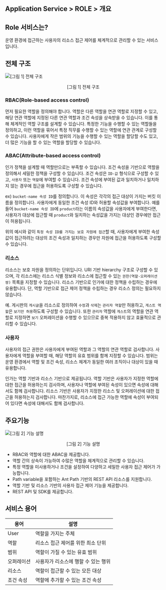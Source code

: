 ## Application Service > ROLE > 개요

## Role 서비스는?

운영 환경에 접근하는 사용자의 리소스 접근 제어를 체계적으로 관리할 수 있는 서비스입니다.

## 전체 구조

![\[그림 1\] 전체 구조](http://static.toastoven.net/prod_role/Role_Intro_01.png)
<center>[그림 1] 전체 구조</center>

### RBAC(Role-based access control)

먼저 필요한 역할을 정의해야 합니다. 역할은 다른 역할을 연관 역할로 지정할 수 있고, 해당 연관 역할에 지정된 다른 연관 역할과 조건 속성을 상속받을 수 있습니다. 이를 통해 체계적인 역할 구조를 설계할 수 있습니다.
특정한 기능을 수행할 수 있는 역할들을 정의하고, 이런 역할을 묶어서 특정 직무를 수행할 수 있는 역할에 연관 관계로 구성할 수 있습니다.
사용자에게 작은 범위의 기능을 수행할 수 있는 역할을 할당할 수도 있고, 더 많은 기능을 할 수 있는 역할을 할당할 수 있습니다.

### ABAC(Attribute-based access control)

인가 정책을 설계할 때 역할만으로는 부족할 수 있습니다. 조건 속성을 기반으로 역할을 정의해서 세밀한 정책을 구성할 수 있습니다.
조건 속성은 `ID-값` 형식으로 구성할 수 있고, `사용자` 또는 `역할`에 부여할 수 있습니다. 조건 속성에 부여된 값과 일치하거나 일치하지 않는 경우에 접근을 허용하도록 구성할 수 있습니다.

ex) `bucket-name 속성 ID`를 정의합니다. 이 속성은 각각의 접근 대상이 가지는 버킷 이름을 정의합니다. 사용자에게 동일한 조건 속성 ID와 허용할 속성값을 부여합니다.
예를 들어 `bucket-name 속성 ID`에 `product`라는 이름의 속성값을 사용자에게 부여한다면, 사용자가 대상에 접근할 때 `product`와 일치하는 속성값을 가지는 대상인 경우에만 접근이 허용됩니다.

위의 예시와 같이 `특정 속성 ID를 가지는 보호 자원에 접근`할 때, 사용자에게 부여한 속성값이 접근하려는 대상의 조건 속성과 일치하는 경우만 자원에 접근을 허용하도록 구성할 수 있습니다.

### 리소스

리소스는 보호 자원을 정의하는 단위입니다. URI 기반 hierarchy 구조로 구성할 수 있으며, 각 리소스에는 리소스 식별 정보와 리소스에 접근할 수 있는 `권한(역할-오퍼레이션 쌍)` 목록을 지정할 수 있습니다.
리소스 기반으로 인가에 대한 정책을 수립하는 경우에 유용합니다.
단, 역할 기반으로 접근 제어 정책을 수립하는 경우 리소스 정의는 필요하지 않습니다.

예. 게시판의 `게시글`을 리소스로 정의하여 `수정`과 `삭제`는 `관리자 역할`만 허용하고, `게스트 역할`은 `보기만 허용`하도록 구성할 수 있습니다. 또한 `관리자` 역할에 `게스트`의 역할을 연관 역할로 지정하면 `보기` 오퍼레이션을 수행할 수 있으므로 중복 적용하지 않고 효율적으로 관리할 수 있습니다.

### 사용자

사용자의 접근 권한은 사용자에게 부여된 역할과 그 역할의 연관 역할로 검사합니다.
사용자에게 역할을 부여할 때, 해당 역할의 유효 범위를 함께 지정할 수 있습니다. 범위는 운영 환경에서 역할 및 조건 속성, 리소스 체계가 동일한 여러 조직이나 대상이 있을 때 유용합니다.

인가는 역할 기반과 리소스 기반으로 제공됩니다. 역할 기반은 사용자가 지정한 역할에 대한 접근을 허용하는지 검사하며, 사용자나 역할에 부여된 속성이 있으면 속성에 대해서도 함께 검사합니다.
리소스 기반은 사용자가 지정한 리소스 및 오퍼레이션에 대한 접근을 허용하는지 검사합니다. 마찬가지로, 리소스에 접근 가능한 역할에 속성이 부여되어 있다면 속성에 대해서도 함께 검사합니다.

## 주요기능

![\[그림 2\] 기능 설명](http://static.toastoven.net/prod_role/Role_Intro_02.png)
<center>[그림 2] 기능 설명</center>

* RBAC와 역할에 대한 ABAC을 제공합니다.
* 역할 간의 상속이 가능하여 수많은 역할을 체계적으로 관리할 수 있습니다.
* 특정 역할을 미사용하거나 조건을 설정하여 다양하고 세밀한 사용자 접근 제어가 가능합니다.
* Path variable을 포함하는 Ant Path 기반의 REST API 리소스를 지원합니다.
* 역할 기반 및 리소스 기반의 사용자 접근 제어 기능을 제공합니다.
* REST API 및 SDK를 제공합니다.

## 서비스 용어

| 용어 | 설명                 |
| --- |--------------------|
| User | 역할을 가지는 주체         |
| 역할    | 리소스 접근 제어를 위한 최소 단위  |
| 범위    | 역할이 가질 수 있는 유효 범위    |
| 오퍼레이션 | 사용자가 리소스에 행할 수 있는 행위 |
| 리소스   | 역할이 접근할 수 있는 모든 대상   |
| 조건 속성 | 역할에 추가할 수 있는 조건 속성   |
